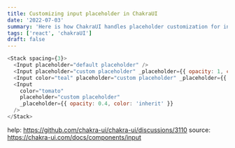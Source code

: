 ```yaml
---
title: Customizing input placeholder in ChakraUI
date: '2022-07-03'
summary: 'Here is how ChakraUI handles placeholder customization for inputs'
tags: ['react', 'chakraUI']
draft: false
---
```


```js
<Stack spacing={3}>
  <Input placeholder="default placeholder" />
  <Input placeholder="custom placeholder" _placeholder={{ opacity: 1, color: 'gray.500' }} />
  <Input color="teal" placeholder="custom placeholder" _placeholder={{ color: 'inherit' }} />
  <Input
    color="tomato"
    placeholder="custom placeholder"
    _placeholder={{ opacity: 0.4, color: 'inherit' }}
  />
</Stack>
```

help: https://github.com/chakra-ui/chakra-ui/discussions/3110
source: https://chakra-ui.com/docs/components/input
